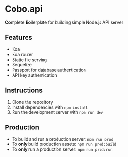 # Cobo.api

**Co**mplete **Bo**ilerplate for building simple Node.js API server

## Features

- Koa
- Koa router
- Static file serving
- Sequelize
- Passport for database authentication
- API key authentication

## Instructions

1. Clone the repository
2. Install dependencies with `npm install`
3. Run the development server with `npm run dev`

## Production
- To build and run a production server:
`npm run prod`
- To **only** build production assets: `npm run prod:build`
- To **only** run a production server: `npm run prod:run`
